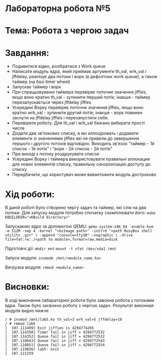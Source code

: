 
Лабораторна робота №5 
====
Тема: Робота з чергою задач
====
Завдання:
===
- Подивитися відео, розібратися з Work queue
- Написати модуль ядра, який приймає аргументи th_val, wrk_val і jffdelay, реалізує два потоки і ворк (в дефолтних work queue), а також таймер (на базі timer wheel)
- Запускає таймер і ворк
- При спрацьовуванні таймера перевіряє поточне значення jiffies, якщо воно кратно th_val - зупинити перший потік; інакше - таймер перезапускається через jffdelay jiffies
- Усередині Ворку перевіряє поточне значення jiffies, якщо воно кратно wrk_val - зупинити другий потік; інакше - ворк повинен заснути на jffdelay jiffies і перезапустити себе.
- Перевірити роботу. Для th_val і wrk_val бажано вибирати прості числа
- Додати два зв'язкових списку, в які аллоціровать і додавати елементи зі значеннями jiffies які не привели до завершення першого і другого потоків відповідно. Виходить зв'язок "таймер - 1й список - 1й потік" і "ворк - 2й список - 2й потік"
- При виході з потоку роздрукувати список
- Усередині Ворку і таймера використовувати правильні аллокации для нових елементів списку, правильну синхронізацію доступу до списку
- Передбачити, що користувач може вивантажити модуль достроково

Хід роботи:
====

В даній роботі було створено чергу задач та таймер, які сіли на два потоки.
Для запуску модуля потрібно спочатку скомпілювати його:
`make KBUILDDIR="<KBuild directory>"`

Запускаємо ядро за допомогою QEMU:
`qemu-system-x86_64 -enable-kvm -m 512M -smp 4 -kernel "<bzImage path>" -initrd "<path BusyBox shell utilits .gz>" \
                    -append "console=ttyS0" -nographic \
                    -drive file=fat:rw:./<path to module>,format=raw,media=disk`
                    
Підготовчі дії:
`mkdir mnt`
`mount -t vfat /dev/sda1 /mnt`

Запуск модуля:
`insmode /mnt/<module_name.ko>`

Вигрузка модуля:
`rmmod <module_name>`

Висновки:
===

В ході виконання лабараторної роботи було завоєна робота з потоками ядра. Також було засвоєно роботу з чергою задач. Результат виконная модуля видно нижче 

```
/ # insmod /mnt/lab5.ko th_val=3 wrk_val=5 jffdelay=10
/ # rmmod lab5
[  107.111499] Exit jiffies is 4294774265
[  107.114350] Timer fail in jiff = 4294772532
[  107.114352] Queue fail in jiff = 4294772532
[  107.116843] Queue fail in jiff = 4294772543
[  107.118851] Queue fail in jiff = 4294772554
[  107.119856] lab5: exit
[  107.121259
```
